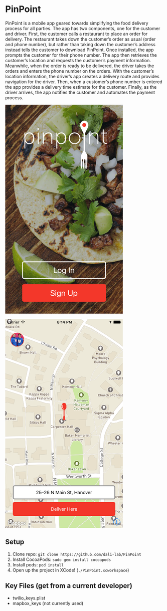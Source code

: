 # PinPoint

PinPoint is a mobile app geared towards simplifying the food delivery process for all parties. The app has two components, one for the customer and driver. First, the customer calls a restaurant to place an order for delivery. The restaurant takes down the customer’s order as usual (order and phone number), but rather than taking down the customer’s address instead tells the customer to download PinPoint. Once installed, the app prompts the customer for their phone number. The app then retrieves the customer’s location and requests the customer’s payment information. Meanwhile, when the order is ready to be delivered, the driver takes the orders and enters the phone number on the orders. With the customer’s location information, the driver’s app creates a delivery route and provides navigation for the driver. Then, when a customer’s phone number is entered the app provides a delivery time estimate for the customer. Finally, as the driver arrives, the app notifies the customer and automates the payment process. 

![home](screenshots/home.png)

![home](screenshots/map.png)

## Setup
1. Clone repo: `git clone https://github.com/dali-lab/PinPoint`
1. Install CocoaPods: `sudo gem install cocoapods`
1. Install pods: `pod install`
1. Open up the project in XCode! (`./PinPoint.xcworkspace`)

## Key Files (get from a current developer)
  - twilio_keys.plist
  - mapbox_keys (not currently used)
